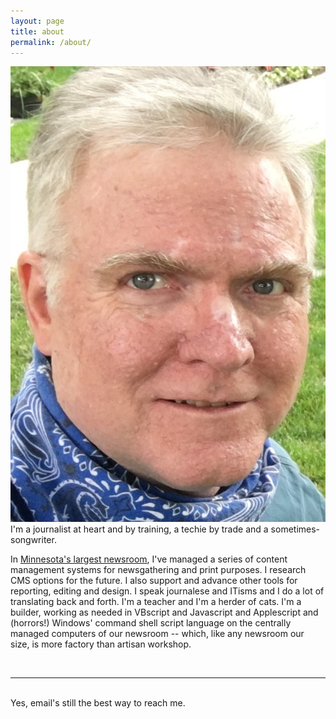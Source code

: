 ```yaml
---
layout: page
title: about
permalink: /about/
---
```


<img class="col one right" src="/img/prof_pic.jpg">

<br/>
I'm a journalist at heart and by training, a techie by trade and a sometimes-songwriter.

In <a href="http://startribune.com" target="_blank">Minnesota's largest newsroom</a>, I've managed a series of content management systems for newsgathering and print purposes. I research CMS options for the future. I also support and advance other tools for reporting, editing and design. I speak journalese and ITisms and I do a lot of translating back and forth. I'm a teacher and I'm a herder of cats. I'm a builder, working as needed in VBscript and Javascript and Applescript and (horrors!) Windows' command shell script language on the centrally managed computers of our newsroom -- which, like any newsroom our size, is more factory than artisan workshop.

<br/>
<hr/>
<br/>
<span class="contacticon center">
	<a href="mailto:barnes@startribune.com"><i class="fa fa-envelope-square"></i></a>
	<a href="https://danbarnes.github.io" target="_blank"><i class="fa fa-github-square"></i></a>
	<a href="https://www.linkedin.com/in/danielmartinbarnes/" target="_blank"><i class="fa fa-linkedin-square"></i></a>
	<a href="https://twitter.com/danbarnes" target="_blank"><i class="fa fa-twitter-square"></i></a>
</span>

<div class="col three caption">
	Yes, email's still the best way to reach me.
</div>
